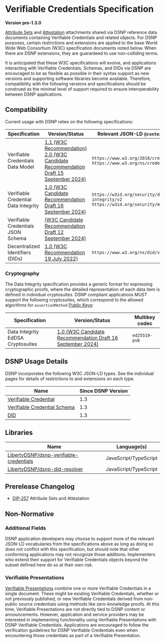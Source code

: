 # Verifiable Credentials Specification
__Version pre-1.3.0__

[Attribute Sets](../DSNP/AttributeSets.md) and [Attestation](../ActivityContent/Associated/Attachments.md#attestation) attachments shared via DSNP reference data documents containing Verifiable Credentials and related objects.
For DSNP purposes, certain restrictions and extensions are applied to the base World Wide Web Consortium (W3C) specification documents noted below.
When there are DSNP extensions, they are guaranteed to use non-colliding terms.

It is anticipated that these W3C specifications will evolve, and applications interacting with Verifiable Credentials, Schemas, and DIDs via DSNP are encouraged to be as flexible as possible in their syntax support as new versions and supporting software libraries become available.
Therefore, compatibility with the following versions and specifications should be construed as the minimal level of support required to ensure interoperability between DSNP applications.

## Compatibility

Current usage with DSNP relies on the following specifications:

| Specification | Version/Status | Relevant JSON-LD `@context` Values |
| --- | --- | --- |
 | Verifiable Credentials Data Model | [1.1 (W3C Recommendation)](https://www.w3.org/TR/vc-data-model-1.1)<br>[2.0 (W3C Candidate Recommendation Draft 15 September 2024)](https://www.w3.org/TR/2024/CRD-vc-data-model-2.0-20240915/) | `https://www.w3.org/2018/credentials/v1`<br>`https://www.w3.org/ns/credentials/v2` |
 | Verifiable Credential Data Integrity | [1.0 (W3C Candidate Recommendation Draft 16 September 2024)](https://www.w3.org/TR/2024/CRD-vc-data-integrity-20240916/) | `https://w3id.org/security/data-integrity/v2`<br>`https://w3id.org/security/multikey/v1` |
 | Verifiable Credentials JSON Schema | [(W3C Candidate Recommendation Draft 12 September 2024)](https://www.w3.org/TR/2023/CRD-vc-json-schema-20240912/) | |
 | Decentralized Identifiers (DIDs) | [1.0 (W3C Recommendation 19 July 2022)](https://www.w3.org/TR/2022/REC-did-core-20220719/) | `https://www.w3.org/ns/did/v1` |

### Cryptography

The Data Integrity specification provides a generic format for expressing cryptographic proofs, where the detailed representation of each data item is defined in individual cryptosuites.
DSNP compliant applications MUST support the following cryptosuites, which correspond to the allowed algorithms for `assertionMethod` [Public Keys](../DSNP/Types/PublicKey.md):

| Specification | Version/Status | Multikey codec |
| --- | --- | --- |
| Data Integrity EdDSA Cryptosuites | [1.0 (W3C Candidate Recommendation Draft 16 September 2024)](https://www.w3.org/TR/2024/CRD-vc-di-eddsa-20240924/) | `ed25519-pub` |


## DSNP Usage Details

DSNP incorporates the following W3C JSON-LD types.
See the individual pages for details of restrictions to and extensions on each type.

| Name | Since DSNP Version |
| --- | --- |
 | [Verifiable Credential](./Types/VerifiableCredential.md) | 1.3 |
 | [Verifiable Credential Schema](./Types/VerifiableCredentialSchema.md) | 1.3 |
 | [DID](./Types/DID.md) | 1.3 |

## Libraries

| Name | Language(s) |
| --- | --- |
| [LibertyDSNP/dsnp-verifiable-credentials](https://github.com/LibertyDSNP/dsnp-verifiable-credentials) | JavaScript/TypeScript |
| [LibertyDSNP/dsnp-did-resolver](https://github.com/LibertyDSNP/dsnp-did-resolver) | JavaScript/TypeScript |

<!--- Uncomment for pre-release changes and prefix the version with `pre-[next version]` -->
## Prerelease Changelog

- [DIP-257](https://github.com/LibertyDSNP/spec/issues/257) Attribute Sets and Attestation

<!-- Uncomment and add when released
## Releases

| Version | Description | Release Date | Changelog |
| --- | --- | --- | --- |
-->

## Non-Normative

### Additional Fields

DSNP application developers may choose to support more of the relevant JSON-LD vocabularies from the specifications above as long as doing so does not conflict with this specification, but should note that other conforming applications may not recognize those additions.
Implementers who extend their support for Verifiable Credentials objects beyond the subset defined here do so at their own risk.

### Verifiable Presentations

[Verifiable Presentations](https://www.w3.org/TR/2024/CRD-vc-data-model-2.0-20240823/#verifiable-presentations) combine one or more Verifiable Credentials in a single document.
These might be existing Verifiable Credentials, whether or not previously published, or new Verifiable Credentials derived from non-public source credentials using methods like zero-knowledge proofs.
At this time, Verifiable Presentations are not directly tied to DSNP content or announcements.
However, application and service providers may be interested in implementing functionality using Verifiable Presentations with DSNP Verifiable Credentials.
Applications are encouraged to follow the verification guidelines for DSNP Verifiable Credentials even when encountering those credentials as part of a Verifiable Presentation.
